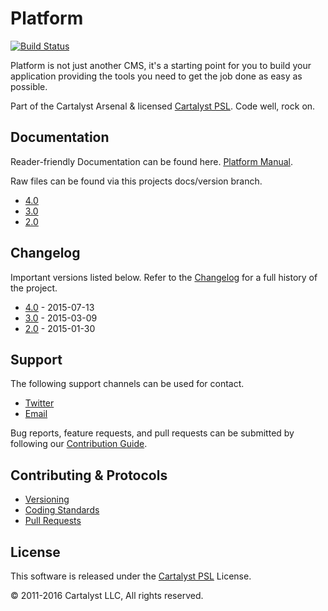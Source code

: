 # Platform

[![Build Status](https://magnum.travis-ci.com/cartalyst/platform.svg?token=98Zt8zYdwyheTKqziswS&branch=4.0)](https://magnum.travis-ci.com/cartalyst/platform)

Platform is not just another CMS, it's a starting point for you to build your application providing the tools you need to get the job done as easy as possible.

Part of the Cartalyst Arsenal & licensed [Cartalyst PSL](LICENSE). Code well, rock on.

## Documentation

Reader-friendly Documentation can be found here. [Platform Manual](https://cartalyst.com/manual/platform/4.0).

Raw files can be found via this projects docs/version branch.

- [4.0](https://github.com/cartalyst/platform/tree/docs/4.0)
- [3.0](https://github.com/cartalyst/platform/tree/docs/3.0)
- [2.0](https://github.com/cartalyst/platform/tree/docs/2.0)

## Changelog

Important versions listed below. Refer to the [Changelog](CHANGELOG.md) for a full history of the project.

- [4.0](CHANGELOG.md) - 2015-07-13
- [3.0](CHANGELOG.md) - 2015-03-09
- [2.0](CHANGELOG.md) - 2015-01-30

## Support

The following support channels can be used for contact.

- [Twitter](https://cartalyst.com/@twitter)
- [Email](mailto:help@cartalyst.com)

Bug reports, feature requests, and pull requests can be submitted by following our [Contribution Guide](CONTRIBUTING.md).

## Contributing & Protocols

- [Versioning](CONTRIBUTING.md#versioning)
- [Coding Standards](CONTRIBUTING.md#coding-standards)
- [Pull Requests](CONTRIBUTING.md#pull-requests)

## License

This software is released under the [Cartalyst PSL](LICENSE) License.

© 2011-2016 Cartalyst LLC, All rights reserved.
